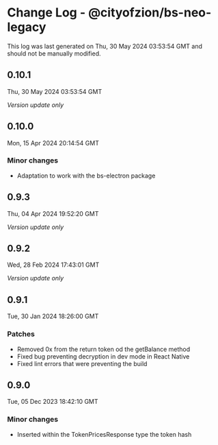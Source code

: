 # Change Log - @cityofzion/bs-neo-legacy

This log was last generated on Thu, 30 May 2024 03:53:54 GMT and should not be manually modified.

## 0.10.1
Thu, 30 May 2024 03:53:54 GMT

_Version update only_

## 0.10.0
Mon, 15 Apr 2024 20:14:54 GMT

### Minor changes

- Adaptation to work with the bs-electron package

## 0.9.3
Thu, 04 Apr 2024 19:52:20 GMT

_Version update only_

## 0.9.2
Wed, 28 Feb 2024 17:43:01 GMT

_Version update only_

## 0.9.1
Tue, 30 Jan 2024 18:26:00 GMT

### Patches

- Removed 0x from the return token od the getBalance method
- Fixed bug preventing decryption in dev mode in React Native
- Fixed lint errors that were preventing the build

## 0.9.0
Tue, 05 Dec 2023 18:42:10 GMT

### Minor changes

- Inserted within the TokenPricesResponse type the token hash

